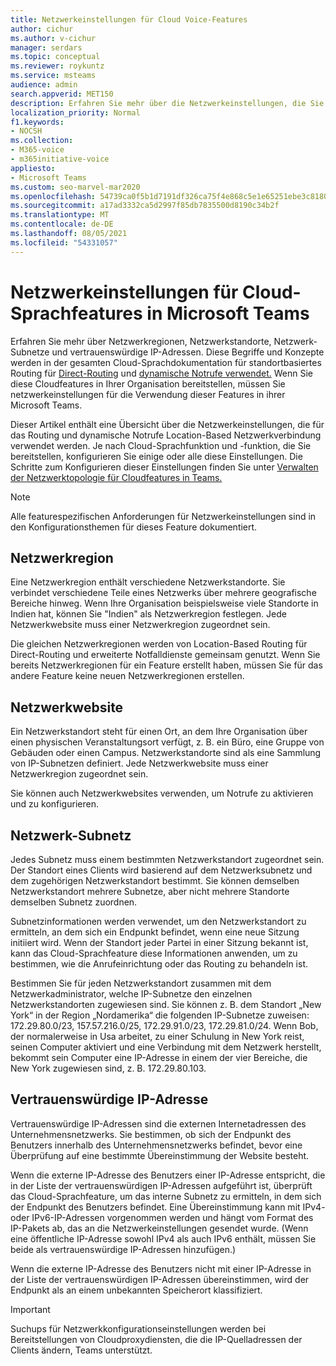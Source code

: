 ```yaml
---
title: Netzwerkeinstellungen für Cloud Voice-Features
author: cichur
ms.author: v-cichur
manager: serdars
ms.topic: conceptual
ms.reviewer: roykuntz
ms.service: msteams
audience: admin
search.appverid: MET150
description: Erfahren Sie mehr über die Netzwerkeinstellungen, die Sie für das Routing Location-Based Direct-Routing und erweiterte Notfalldienste konfigurieren müssen.
localization_priority: Normal
f1.keywords:
- NOCSH
ms.collection:
- M365-voice
- m365initiative-voice
appliesto:
- Microsoft Teams
ms.custom: seo-marvel-mar2020
ms.openlocfilehash: 54739ca0f5b1d7191df326ca75f4e868c5e1e65251ebe3c81800fe425a4f5a1e
ms.sourcegitcommit: a17ad3332ca5d2997f85db7835500d8190c34b2f
ms.translationtype: MT
ms.contentlocale: de-DE
ms.lasthandoff: 08/05/2021
ms.locfileid: "54331057"
---
```

# <a name="network-settings-for-cloud-voice-features-in-microsoft-teams"></a>Netzwerkeinstellungen für Cloud-Sprachfeatures in Microsoft Teams

Erfahren Sie mehr über Netzwerkregionen, Netzwerkstandorte, Netzwerk-Subnetze und vertrauenswürdige IP-Adressen. Diese Begriffe und Konzepte werden in der gesamten Cloud-Sprachdokumentation für standortbasiertes Routing für [Direct-Routing](location-based-routing-plan.md) und [dynamische Notrufe verwendet.](configure-dynamic-emergency-calling.md) Wenn Sie diese Cloudfeatures in Ihrer Organisation bereitstellen, müssen Sie netzwerkeinstellungen für die Verwendung dieser Features in ihrer Microsoft Teams.

Dieser Artikel enthält eine Übersicht über die Netzwerkeinstellungen, die für das Routing und dynamische Notrufe Location-Based Netzwerkverbindung verwendet werden. Je nach Cloud-Sprachfunktion und -funktion, die Sie bereitstellen, konfigurieren Sie einige oder alle diese Einstellungen. Die Schritte zum Konfigurieren dieser Einstellungen finden Sie unter [Verwalten der Netzwerktopologie für Cloudfeatures in Teams.](manage-your-network-topology.md)

> [!NOTE]
> Alle featurespezifischen Anforderungen für Netzwerkeinstellungen sind in den Konfigurationsthemen für dieses Feature dokumentiert.

## <a name="network-region"></a>Netzwerkregion

Eine Netzwerkregion enthält verschiedene Netzwerkstandorte. Sie verbindet verschiedene Teile eines Netzwerks über mehrere geografische Bereiche hinweg. Wenn Ihre Organisation beispielsweise viele Standorte in Indien hat, können Sie "Indien" als Netzwerkregion festlegen. Jede Netzwerkwebsite muss einer Netzwerkregion zugeordnet sein.

Die gleichen Netzwerkregionen werden von Location-Based Routing für Direct-Routing und erweiterte Notfalldienste gemeinsam genutzt. Wenn Sie bereits Netzwerkregionen für ein Feature erstellt haben, müssen Sie für das andere Feature keine neuen Netzwerkregionen erstellen.

## <a name="network-site"></a>Netzwerkwebsite

Ein Netzwerkstandort steht für einen Ort, an dem Ihre Organisation über einen physischen Veranstaltungsort verfügt, z. B. ein Büro, eine Gruppe von Gebäuden oder einen Campus. Netzwerkstandorte sind als eine Sammlung von IP-Subnetzen definiert. Jede Netzwerkwebsite muss einer Netzwerkregion zugeordnet sein.

Sie können auch Netzwerkwebsites verwenden, um Notrufe zu aktivieren und zu konfigurieren.

## <a name="network-subnet"></a>Netzwerk-Subnetz

Jedes Subnetz muss einem bestimmten Netzwerkstandort zugeordnet sein. Der Standort eines Clients wird basierend auf dem Netzwerksubnetz und dem zugehörigen Netzwerkstandort bestimmt. Sie können demselben Netzwerkstandort mehrere Subnetze, aber nicht mehrere Standorte demselben Subnetz zuordnen.

Subnetzinformationen werden verwendet, um den Netzwerkstandort zu ermitteln, an dem sich ein Endpunkt befindet, wenn eine neue Sitzung initiiert wird. Wenn der Standort jeder Partei in einer Sitzung bekannt ist, kann das Cloud-Sprachfeature diese Informationen anwenden, um zu bestimmen, wie die Anrufeinrichtung oder das Routing zu behandeln ist.

Bestimmen Sie für jeden Netzwerkstandort zusammen mit dem Netzwerkadministrator, welche IP-Subnetze den einzelnen Netzwerkstandorten zugewiesen sind. Sie können z. B. dem Standort „New York“ in der Region „Nordamerika“ die folgenden IP-Subnetze zuweisen: 172.29.80.0/23, 157.57.216.0/25, 172.29.91.0/23, 172.29.81.0/24. Wenn Bob, der normalerweise in Usa arbeitet, zu einer Schulung in New York reist, seinen Computer aktiviert und eine Verbindung mit dem Netzwerk herstellt, bekommt sein Computer eine IP-Adresse in einem der vier Bereiche, die New York zugewiesen sind, z. B. 172.29.80.103.

## <a name="trusted-ip-address"></a>Vertrauenswürdige IP-Adresse

Vertrauenswürdige IP-Adressen sind die externen Internetadressen des Unternehmensnetzwerks. Sie bestimmen, ob sich der Endpunkt des Benutzers innerhalb des Unternehmensnetzwerks befindet, bevor eine Überprüfung auf eine bestimmte Übereinstimmung der Website besteht.

Wenn die externe IP-Adresse des Benutzers einer IP-Adresse entspricht, die in der Liste der vertrauenswürdigen IP-Adressen aufgeführt ist, überprüft das Cloud-Sprachfeature, um das interne Subnetz zu ermitteln, in dem sich der Endpunkt des Benutzers befindet. Eine Übereinstimmung kann mit IPv4- oder IPv6-IP-Adressen vorgenommen werden und hängt vom Format des IP-Pakets ab, das an die Netzwerkeinstellungen gesendet wurde. (Wenn eine öffentliche IP-Adresse sowohl IPv4 als auch IPv6 enthält, müssen Sie beide als vertrauenswürdige IP-Adressen hinzufügen.)

Wenn die externe IP-Adresse des Benutzers nicht mit einer IP-Adresse in der Liste der vertrauenswürdigen IP-Adressen übereinstimmen, wird der Endpunkt als an einem unbekannten Speicherort klassifiziert.

> [!Important]
> Suchups für Netzwerkkonfigurationseinstellungen werden bei Bereitstellungen von Cloudproxydiensten, die die IP-Quelladressen der Clients ändern, Teams unterstützt.
